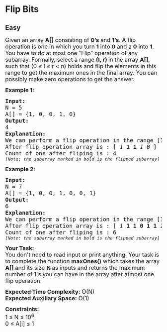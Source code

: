 # Flip Bits
## Easy
<div class="problems_problem_content__Xm_eO" style="user-select: auto;"><p style="user-select: auto;"><span style="font-size: 18px; user-select: auto;">Given an array <strong style="user-select: auto;">A[]</strong> consisting&nbsp;of <strong style="user-select: auto;">0’s</strong> and <strong style="user-select: auto;">1’s</strong>. A flip operation is one in which you turn <strong style="user-select: auto;">1</strong> into&nbsp;<strong style="user-select: auto;">0</strong> and a <strong style="user-select: auto;">0</strong> into&nbsp;<strong style="user-select: auto;">1</strong>. You have to do at most one&nbsp;“Flip” operation&nbsp;of any subarray. Formally, select a range <strong style="user-select: auto;">(l, r) </strong>in the array <strong style="user-select: auto;">A[]</strong>, such that (0 ≤ l ≤ r &lt; n) holds and flip the elements in this range to get the maximum ones in the final array. You can possibly make zero operations to get the answer.</span></p>
<p style="user-select: auto;"><span style="font-size: 18px; user-select: auto;"><strong style="user-select: auto;">Example 1:</strong></span></p>
<pre style="user-select: auto;"><span style="font-size: 18px; user-select: auto;"><strong style="user-select: auto;">Input:</strong>
N = 5
A[] = {1, 0, 0, 1, 0} 
<strong style="user-select: auto;">Output:</strong>
4
<strong style="user-select: auto;">Explanation:</strong>
We can perform a flip operation in the range [1,2]
After flip operation array is : [<em style="user-select: auto;"> 1</em> <strong style="user-select: auto;">1 1</strong> <em style="user-select: auto;">1 0</em> ]
Count of one after fliping is : 4</span>
<span style="font-size: 14px; user-select: auto;"><em style="user-select: auto;">[Note: the subarray marked in bold is the flipped subarray]</em></span></pre>
<p style="user-select: auto;"><span style="font-size: 18px; user-select: auto;"><strong style="user-select: auto;">Example 2:</strong></span></p>
<pre style="user-select: auto;"><span style="font-size: 18px; user-select: auto;"><strong style="user-select: auto;">Input:</strong>
N = 7
A[] = {1, 0, 0, 1, 0, 0, 1}</span>
<span style="font-size: 18px; user-select: auto;"><strong style="user-select: auto;">Output:</strong>
6
<strong style="user-select: auto;">Explanation:</strong></span>
<span style="font-size: 18px; user-select: auto;">We can perform a flip operation in the range [1,5]
After flip operation array is : [<em style="user-select: auto;"> 1</em> <strong style="user-select: auto;">1 1 0 1 1</strong> <em style="user-select: auto;">1</em></span><span style="font-size: 18px; user-select: auto;">]
Count of one after fliping is : 6</span>
<span style="font-size: 14px; user-select: auto;"><em style="user-select: auto;">[Note: the subarray marked in bold is the flipped subarray]</em></span></pre>
<p style="user-select: auto;"><span style="font-size: 18px; user-select: auto;"><strong style="user-select: auto;">Your Task:&nbsp;&nbsp;</strong><br style="user-select: auto;">You don't need to read input or print anything. Your task is to complete the function <strong style="user-select: auto;">maxOnes()</strong>&nbsp;which takes the array <strong style="user-select: auto;">A[]</strong> and its size <strong style="user-select: auto;">N</strong><strong style="user-select: auto;"> </strong>as inputs and returns the&nbsp;maximum number of 1's you can have in the array after atmost one flip operation.</span></p>
<p style="user-select: auto;"><span style="font-size: 18px; user-select: auto;"><strong style="user-select: auto;">Expected Time Complexity:</strong> O(N)</span><br style="user-select: auto;"><span style="font-size: 18px; user-select: auto;"><strong style="user-select: auto;">Expected Auxiliary Space:</strong> O(1)</span></p>
<p style="user-select: auto;"><span style="font-size: 18px; user-select: auto;"><strong style="user-select: auto;">Constraints:</strong><br style="user-select: auto;">1 ≤ N ≤ 10<sup style="user-select: auto;">6</sup><br style="user-select: auto;">0 ≤ A[i] ≤ 1</span></p></div>